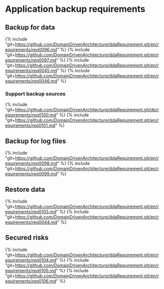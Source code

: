 # Application backup requirements

## Backup for data
{% include "git+https://github.com/DomainDrivenArchitecture/ddaRequirement.git/en/requirements/req0096.md" %}
{% include "git+https://github.com/DomainDrivenArchitecture/ddaRequirement.git/en/requirements/req0097.md" %}
{% include "git+https://github.com/DomainDrivenArchitecture/ddaRequirement.git/en/requirements/req0045.md" %}
{% include "git+https://github.com/DomainDrivenArchitecture/ddaRequirement.git/en/requirements/req0046.md" %}


### Support backup sources
{% include "git+https://github.com/DomainDrivenArchitecture/ddaRequirement.git/de/requirements/req0100.md" %}
{% include "git+https://github.com/DomainDrivenArchitecture/ddaRequirement.git/en/requirements/req0101.md" %}

## Backup for log files
{% include "git+https://github.com/DomainDrivenArchitecture/ddaRequirement.git/en/requirements/req0098.md" %}
{% include "git+https://github.com/DomainDrivenArchitecture/ddaRequirement.git/en/requirements/req0099.md" %}

## Restore data
{% include "git+https://github.com/DomainDrivenArchitecture/ddaRequirement.git/en/requirements/req0103.md" %}
{% Include "git+https://github.com/DomainDrivenArchitecture/ddaRequirement.git/en/requirements/req0044.md" %}

## Secured risks
{% include "git+https://github.com/DomainDrivenArchitecture/ddaRequirement.git/en/requirements/req0104.md" %}
{% include "git+https://github.com/DomainDrivenArchitecture/ddaRequirement.git/en/requirements/req0105.md" %}
{% include "git+https://github.com/DomainDrivenArchitecture/ddaRequirement.git/en/requirements/req0106.md" %}